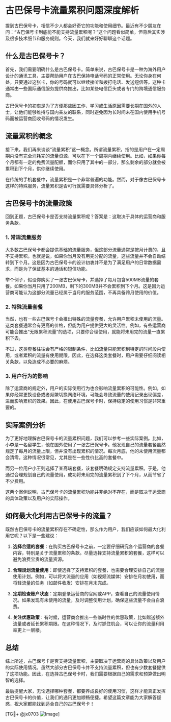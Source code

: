 # 古巴保号卡流量累积问题深度解析

提到古巴保号卡，相信不少人都会好奇它的功能和使用细节。最近有不少朋友在问：“古巴保号卡到底能不能支持流量累积呢？”这个问题看似简单，但背后其实涉及很多技术细节和服务规则。今天，我们就来好好聊聊这个话题。

## 什么是古巴保号卡？

首先，我们需要明确什么是古巴保号卡。简单来说，古巴保号卡是一种为海外用户设计的通讯工具，主要帮助用户在古巴保持电话号码的正常使用。无论你身在何处，只要通过这张卡，你的号码就可以继续接听和拨打电话、发送短信等。这种卡通常由一些国际通信服务提供商推出，比如某些电信巨头或者专门的跨境通信服务商。

古巴保号卡的初衷是为了方便那些因工作、学习或生活原因需要长期在国外的人士，让他们能够维持与国内亲友的联系，同时避免因为长时间未在国内使用手机号码而被运营商回收号码的情况发生。

## 流量累积的概念

接下来，我们再来谈谈“流量累积”这一概念。所谓流量累积，指的是用户在一定周期内没有完全消耗完的流量资源，可以在下一个周期内继续使用。比如，如果你每个月都有一定的免费流量配额，而你只用了其中的一部分，那么剩余的部分就会被累积到下个月，供你继续使用。

在传统的手机套餐中，流量累积是一个非常普遍的功能。然而，对于像古巴保号卡这样的特殊服务，流量累积是否可行就需要具体分析了。

## 古巴保号卡的流量政策

回到正题，古巴保号卡是否支持流量累积呢？答案是：这取决于具体的运营商和服务条款。

### 1. 常规流量服务

大多数古巴保号卡都会提供基础的流量服务，但这部分流量通常是按月计费的，且不支持累积。也就是说，如果你当月没有用完分配的流量，这些流量并不会自动结转到下个月。这是因为古巴保号卡的设计初衷并不是为了满足用户的日常数据需求，而是为了保证基本的通话和短信功能。

举个例子，假设你购买了一张古巴保号卡，并选择了每月包含500MB流量的套餐。如果你当月只用了200MB，剩下的300MB并不会累积到下个月。这是因为运营商可能认为这部分流量已经属于当月的服务范围，不再具备跨月使用的价值。

### 2. 特殊流量套餐

当然，也有一些古巴保号卡会推出特殊的流量套餐，允许用户累积未使用的流量。这类套餐通常会有更高的价格，但能为用户提供更大的灵活性。例如，有些运营商可能会推出“无限累积流量”的选项，只要你合理使用，就能将未用完的流量一直累积下去。

不过，这类套餐往往会有严格的限制条件，比如流量只能累积到特定的时间段内使用，或者累积的流量有使用期限。因此，在选择这类套餐时，用户需要仔细阅读相关条款，以免造成不必要的麻烦。

### 3. 用户行为的影响

除了运营商的规定外，用户的实际使用行为也会影响流量累积的可能性。例如，如果你经常更换设备或者频繁切换网络环境，可能会导致流量的使用记录出现偏差，进而影响累积的效果。因此，在使用古巴保号卡时，保持稳定的使用习惯是非常重要的。

## 实际案例分析

为了更好地理解古巴保号卡的流量累积问题，我们可以参考一些实际案例。比如，小李是一名留学生，他在国外使用了一张古巴保号卡。他发现自己的流量套餐虽然规定了每月的流量上限，但并没有出现累积的情况。每次月底，他的未使用流量都会清零。这种情况很常见，尤其是在一些性价比高的套餐中。

而另一位用户小王则选择了某高端套餐，该套餐明确规定支持流量累积。于是，他通过合理规划自己的流量使用，成功将未用完的流量累积到了下个月，从而节省了不少费用。

这两个案例说明，古巴保号卡的流量累积功能并非绝对不存在，而是取决于运营商的具体政策以及用户的实际操作。

## 如何最大化利用古巴保号卡的流量？

既然古巴保号卡的流量累积存在不确定性，那么作为用户，我们应该如何最大化利用它呢？以下是一些建议：

1. **选择合适的套餐**：在购买古巴保号卡之前，一定要仔细研究各个运营商的套餐内容，特别是关于流量累积的条款。尽量选择支持流量累积的套餐，这样可以避免浪费宝贵的流量资源。

2. **合理规划流量使用**：即使选择了支持累积的套餐，也需要合理安排自己的流量使用计划。例如，可以将大流量的应用（如视频流媒体）安排在月初使用，而将轻流量的任务（如邮件收发）安排在月末完成。

3. **定期检查账户状态**：定期登录运营商的官网或APP，查看自己的流量使用情况。如果发现有未使用的流量，及时调整使用计划，确保这些流量不会白白浪费。

4. **关注优惠政策**：有时候，运营商会推出一些临时性的优惠政策，比如赠送额外流量或者延长累积期限。在这种情况下，及时抓住机会，可以让你的流量利用率更上一层楼。

## 总结

综上所述，古巴保号卡是否支持流量累积，主要取决于运营商的具体政策以及用户的实际使用情况。虽然大部分古巴保号卡并不支持流量累积，但也有少数套餐提供了这项功能。因此，在选择古巴保号卡时，我们需要根据自己的需求和预算做出明智的选择。

最后提醒大家，无论选择哪种套餐，都要养成良好的使用习惯，这样才能真正发挥古巴保号卡的价值，让我们的通讯更加顺畅便捷。希望这篇文章能为大家解答疑惑，祝大家都能找到适合自己的古巴保号卡！

[TG💪+ @jx0703 ![Image](https://github.com/user-attachments/assets/dbca1d08-cadb-493c-b0ec-ad6f7a83f270)]